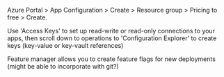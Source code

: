 Azure Portal > App Configuration > Create > Resource group > Pricing to free > Create.

Use 'Access Keys' to set up read-write or read-only connections to your apps, then scroll down to operations to 'Configuration Explorer' to create keys (key-value or key-vault references)

Feature manager allows you to create feature flags for new deployments (might be able to incorporate with git?)

